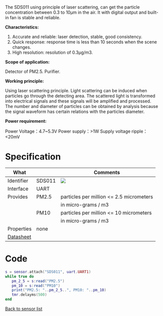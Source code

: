 The SDS011 using principle of laser scattering, can get the particle concentration between 0.3 to 10μm in the air. It with digital output and built-in fan is stable and reliable.

**Characteristics:**

1. Accurate and reliable: laser detection, stable, good consistency.
2. Quick response: response time is less than 10 seconds when the scene changes.
3. High resolution: resolution of 0.3μg/m3.

**Scope of application:**

Detector of PM2.5. Purifier.

**Working principle:**

Using laser scattering principle. Light scattering can be induced when particles go through the detecting area. The scattered light is transformed into electrical signals and these signals will be amplified and processed. The number and diameter of particles can be obtained by analysis because the signal waveform has certain relations with the particles diameter.

**Power requirement:**

Power Voltage：4.7~5.3V
Power supply：>1W
Supply voltage ripple：<20mV

# Specification

| What         |             | Comments                                 |
|--------------|-------------|------------------------------------------|
| Identifier   | SDS011      | ![](http://git.whitecatboard.org/sds011.png)                                         |
| Interface    | UART        |                                          |
| Provides     | PM2.5       | particles per million <= 2.5 micrometers |
|              |             | in micro-grams / m3                      |   
|              | PM10        | particles per million <= 10 micrometers  |
|              |             | in micro-grams / m3                      |   
| Properties   | none        |                                          |
| [Datasheet](http://breathe.indiaspend.org/wp-content/uploads/2015/11/nova_laser_sensor.pdf)    |             |                            |


# Code

```lua
s = sensor.attach("SDS011", uart.UART1)
while true do
   pm_2_5 = s:read("PM2.5")
   pm_10 = s:read("PM10")
   print("PM2.5: "..pm_2_5..", PM10: "..pm_10)
   tmr.delayms(500)
end
```

[Back to sensor list](https://github.com/whitecatboard/Lua-RTOS-ESP32/wiki/Sensor-module#supported-sensors)